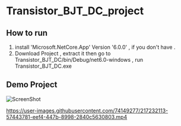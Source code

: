# Transistor_BJT_DC_project

## How to run
 1. install 'Microsoft.NetCore.App' Version '6.0.0' , if you don't have .
 2. Download Project , extract it then go to Transistor_BJT_DC/bin/Debug/net6.0-windows , run Transistor_BJT_DC.exe

## Demo Project
![ScreenShot](https://user-images.githubusercontent.com/74149277/217232215-c9b1bb69-53ec-44de-84ee-1ecb855df138.jpg)

https://user-images.githubusercontent.com/74149277/217232113-57443781-eef4-447b-8998-2840c5630803.mp4

